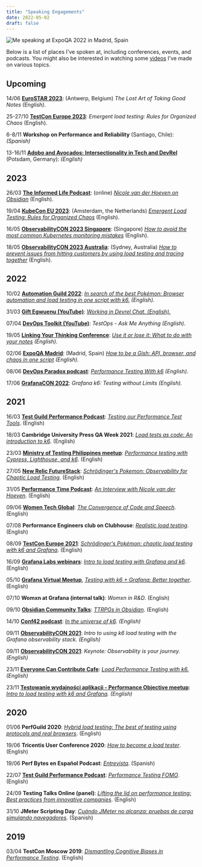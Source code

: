 ```yaml
---
title: "Speaking Engagements"
date: 2022-05-02
draft: false
---
```


![Me speaking at ExpoQA 2022 in Madrid, Spain](/assets/expoqa-3.jpeg)

Below is a list of places I've spoken at, including conferences, events, and podcasts. You might also be interested in watching some [videos](https://www.youtube.com/channel/UCrmQZ9HHnJ2qpd6udc8iYYw) I've made on various topics.

## Upcoming

14/06   **[EuroSTAR 2023](https://conference.eurostarsoftwaretesting.com/event/2023/the-lost-art-of-taking-good-notes/)**: (Antwerp, Belgium) _The Lost Art of Taking Good Notes (English)_.

25-27/10    **[TestCon Europe 2023](https://testcon.lt/)**: _Emergent load testing: Rules for Organized Chaos_ (English).

6-8/11  **Workshop on Performance and Reliability** (Santiago, Chile): _(Spanish)_

13-16/11 **[Adobo and Avocados: Intersectionality in Tech and DevRel](https://agiletestingdays.com/)** (Potsdam, Germany): _(English)_

## 2023

26/03   **[The Informed Life Podcast](https://theinformed.life/)**: (online) _[Nicole van der Hoeven on Obsidian](/blog/20230326-informed-life-podcast-interview/)_ (English).

19/04   **[KubeCon EU 2023](https://events.linuxfoundation.org/kubecon-cloudnativecon-europe/program/schedule/)**: (Amsterdam, the Netherlands) _[Emergent Load Testing: Rules for Organized Chaos](/blog/20230419-emergent-load-testing/)_ (English).

16/05   **[ObservabilityCON 2023 Singapore](https://grafana.com/about/events/observabilitycon/2023/singapore/)**: (Singapore) _[How to avoid the most common Kubernetes monitoring mistakes](/blog/20230516-how-to-avoid-the-most-common-kubernetes-monitoring-mistakes/)_ (English).

18/05   **[ObservabilityCON 2023 Australia](https://grafana.com/about/events/observabilitycon/2023/sydney/)**: (Sydney, Australia) _[How to prevent issues from hitting customers by using load testing and tracing together](/blog/20230518-how-to-prevent-issues-from-hitting-customers-by-using-load-testing-and-tracing-together/)_ (English).

## 2022

10/02   **[Automation Guild 2022](https://guildconferences.com/ag-2022/)**: _[In search of the best Pokémon: Browser automation and load testing in one script with k6.](/blog/20220210-in-search-of-the-best-pokemon/) (English)._

31/03   **[Gift Egwuenu (YouTube)](https://www.youtube.com/channel/UCgUgg53iJX1pdabUxpkgozA)**: _[Working in Devrel Chat. (English).](/blog/20220331-working-in-devrel-chat/)_

07/04   **[DevOps Toolkit (YouTube)](https://www.youtube.com/channel/UCfz8x0lVzJpb_dgWm9kPVrw)**: _TestOps - Ask Me Anything (English)._

19/05   **[Linking Your Thinking Conference](https://www.linkingyourthinking.com/conference)**: _[Use it or lose it: What to do with your notes](/blog/20220519-use-it-or-lose-it/) (English)._

02/06   **[ExpoQA Madrid](https://expoqa.com/en-sessions.html#van_der_Hoeven)**: (Madrid, Spain) _[How to be a Gish: API, browser, and chaos in one script](/blog/20220601-how-to-be-a-gish-expoqa/) (English)._

08/06   **[DevOps Paradox podcast](https://www.devopsparadox.com/)**: _[Performance Testing With k6](/blog/20220608-performance-testing-with-k6/) (English)._

17/06   **[GrafanaCON 2022](https://grafana.com/go/grafanaconline/2022/demo-load-testing-with-k6/)**: _Grafana k6: Testing without Limits (English)._

## 2021

16/03   **[Test Guild Performance Podcast](https://testguild.com/)**: _[Testing our Performance Test Tools](/blog/20210316-testing-our-performance-test-tools/)_. (English)

18/03   **Cambridge University Press QA Week 2021**: _[Load tests as code: An introduction to k6](/blog/20210318-load-tests-as-code/)_. (English)

23/03   **[Ministry of Testing Philippines meetup](https://www.meetup.com/Ministry-of-Testing-Manila/events/276622895/)**: _[Performance testing with Cypress, Lighthouse, and k6](/blog/20210323-performance-testing-with-k6-and-cypress)_. (English)

27/05   **[New Relic FutureStack](https://newrelic.com/futurestack/speakers/nicole-van-der-hoeven)**: _[Schrödinger's Pokemon: Observability for Chaotic Load Testing](/blog/20210730-schrodingers-pokemon/)_. (English)

31/05   **[Performance Time Podcast](https://open.spotify.com/show/7wOCHzZBCzOi071QuDPodI)**: _[An Interview with Nicole van der Hoeven](/blog/20210531-performance-time/)_. (English)

09/06   **[Women Tech Global](https://www.womentech.net/speaker/Nicole/van%20der%20Hoeven/50129)**: _[The Convergence of Code and Speech](/blog/20210609-convergence-of-code-and-speech/)_. (English)

07/08   **Performance Engineers club on Clubhouse**: _[Realistic load testing](/blog/20210807-clubhouse-realistic-load-tests/)_. (English)

08/09   **[TestCon Europe 2021](https://testcon.lt/Nicole-van-der-Hoeven/)**: [_Schrödinger's Pokémon: chaotic load testing with k6 and Grafana_](/blog/20210908-schrodingers-pokemon-k6-and-grafana/). (English)

16/09   **[Grafana Labs webinars](https://grafana.com/go/webinar/intro-to-load-testing-with-grafana-and-k6/)**: _[Intro to load testing with Grafana and k6](/blog/20210916-intro-to-load-testing-with-k6-and-grafana/)_. (English)

05/10   **[Grafana Virtual Meetup](https://grafana.com/go/grafana-meetup-emea-october-2021/)**, _[Testing with k6 + Grafana: Better together](/blog/20211005-testing-with-k6-and-grafana-better-together/)_. (English)

07/10   **Womxn at Grafana (internal talk)**: _Womxn in R&D_. (English)

09/10   **[Obsidian Community Talks](https://www.youtube.com/watch?v=Ovqu_1aW3Sw&t=2720s)**: [_TTRPGs in Obsidian_](/blog/20211009-ttrpg-obsidian-showcase). (English)

14/10   **[Conf42 podcast](https://www.conf42.com/podcast)**: _[In the universe of k6](/blog/20211014-conf42-in-the-k6-universe/). (English)_

09/11   **[ObservabilityCON 2021](https://grafana.com/go/observabilitycon/2021/k6-load-testing/)**: _Intro to using k6 load testing with the Grafana observability stack. (English)_

09/11   **[ObservabilityCON 2021](https://grafana.com/about/events/observabilitycon/2021/)**: _Keynote: Observability is your journey. (English)_

23/11   **[Everyone Can Contribute Cafe](https://www.youtube.com/hashtag/everyonecancontribute)**: _[Load Performance Testing with k6.](/blog/20211123-load-performance-testing-with-k6/) (English)_

23/11   **[Testowanie wydajności aplikacji - Performance Objective meetup](https://www.facebook.com/pg/TestowanieWydajnosciAplikacji/events/)**: _[Intro to load testing with k6 and Grafana](/blog/20211123-intro-to-load-testing-with-k6-and-grafana/). (English)_

## 2020

01/06   **PerfGuild 2020**: _[Hybrid load testing: The best of testing using protocols and real browsers](/blog/20200602-hybrid-load-testing/)_. (English)

19/06   **Tricentis User Conference 2020**: _[How to become a load tester](/blog/20201007-how-to-become-a-load-tester/)_. (English)

19/06   **Perf Bytes en Español Podcast**: _[Entrevista](/blog/20200622-entrevista-con-senor-performo/)_. (Spanish)

22/07   **[Test Guild Performance Podcast](https://testguild.com/)**: _[Performance Testing FOMO](/blog/20200722-performance-testing-fomo/)_. (English)

24/09   **Testing Talks Online (panel)**: _[Lifting the lid on performance testing: Best practices from innovative companies](/blog/20200924-testing-talks-online/)_. (English)

31/10   **JMeter Scripting Day**: _[Cuándo JMeter no alcanza: pruebas de carga simulando navegadores](/blog/20201216-cuando-jmeter-no-alcanza/)_. (Spanish)

## 2019

03/04  **TestCon Moscow 2019**: _[Dismantling Cognitive Biases in Performance Testing](/blog/20190403-testcon-moscow-2019/)_. (English)